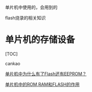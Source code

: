单片机中使用的，会用到的

flash烧录的相关知识

# 单片机的存储设备

[TOC]

cankao

[单片机中为什么有了Flash还有EEPROM？](https://blog.csdn.net/qq_38405680/article/details/83048201?ops_request_misc=%257B%2522request%255Fid%2522%253A%2522162493590516780261964541%2522%252C%2522scm%2522%253A%252220140713.130102334.pc%255Fall.%2522%257D&request_id=162493590516780261964541&biz_id=0&utm_medium=distribute.pc_search_result.none-task-blog-2~all~first_rank_v2~rank_v29-8-83048201.pc_search_result_cache&utm_term=%E5%8D%95%E7%89%87%E6%9C%BA%E4%B8%AD%E7%9A%84flash&spm=1018.2226.3001.4187)

[单片机中的ROM,RAM和FLASH的作用](https://blog.csdn.net/android_lover2014/article/details/88658883?ops_request_misc=%257B%2522request%255Fid%2522%253A%2522162493590516780261964541%2522%252C%2522scm%2522%253A%252220140713.130102334.pc%255Fall.%2522%257D&request_id=162493590516780261964541&biz_id=0&utm_medium=distribute.pc_search_result.none-task-blog-2~all~first_rank_v2~rank_v29-2-88658883.pc_search_result_cache&utm_term=%E5%8D%95%E7%89%87%E6%9C%BA%E4%B8%AD%E7%9A%84flash&spm=1018.2226.3001.4187)













































